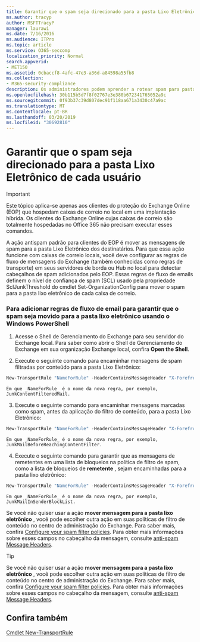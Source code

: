 ```yaml
---
title: Garantir que o spam seja direcionado para a pasta Lixo Eletrônico de cada usuário
ms.author: tracyp
author: MSFTTracyP
manager: laurawi
ms.date: 7/16/2016
ms.audience: ITPro
ms.topic: article
ms.service: O365-seccomp
localization_priority: Normal
search.appverid:
- MET150
ms.assetid: 0cbaccf8-4afc-47e3-a36d-a84598a55fb8
ms.collection:
- M365-security-compliance
description: Os administradores podem aprender a rotear spam para pastas de lixo eletrônico do usuário no Exchange Online Protection.
ms.openlocfilehash: 30b115b5d7f8f02767e3e380b672341765052a9c
ms.sourcegitcommit: 0f93b37c39d807dec91f118aa671a3430c47a9ac
ms.translationtype: MT
ms.contentlocale: pt-BR
ms.lasthandoff: 03/20/2019
ms.locfileid: "30692810"
---
```

# <a name="ensure-that-spam-is-routed-to-each-users-junk-email-folder"></a>Garantir que o spam seja direcionado para a pasta Lixo Eletrônico de cada usuário

> [!IMPORTANT]
> Este tópico aplica-se apenas aos clientes do proteção do Exchange Online (EOP) que hospedam caixas de correio no local em uma implantação híbrida. Os clientes do Exchange Online cujas caixas de correio são totalmente hospedadas no Office 365 não precisam executar esses comandos. 
  
A ação antispam padrão para clientes do EOP é mover as mensagens de spam para a pasta Lixo Eletrônico dos destinatários. Para que essa ação funcione com caixas de correio locais, você deve configurar as regras de fluxo de mensagens do Exchange (também conhecidas como regras de transporte) em seus servidores de borda ou Hub no local para detectar cabeçalhos de spam adicionados pelo EOP. Essas regras de fluxo de emails definem o nível de confiança de spam (SCL) usado pela propriedade SclJunkThreshold do cmdlet Set-OrganizationConfig para mover o spam para a pasta lixo eletrônico de cada caixa de correio. 
  
### <a name="to-add-mail-flow-rules-to-ensure-spam-is-moved-to-the-junk-email-folder-by-using-windows-powershell"></a>Para adicionar regras de fluxo de email para garantir que o spam seja movido para a pasta lixo eletrônico usando o Windows PowerShell

1. Acesse o Shell de Gerenciamento do Exchange para seu servidor do Exchange local. Para saber como abrir o Shell de Gerenciamento do Exchange em sua organização Exchange local, confira **Open the Shell**.
    
2. Execute o seguinte comando para encaminhar mensagens de spam filtradas por conteúdo para a pasta Lixo Eletrônico:
    
  ```Powershell
  New-TransportRule "NameForRule" -HeaderContainsMessageHeader "X-Forefront-Antispam-Report" -HeaderContainsWords "SFV:SPM" -SetSCL 6
  ```

    Em que _NameForRule_ é o nome da nova regra, por exemplo, JunkContentFilteredMail. 
    
3. Execute o seguinte comando para encaminhar mensagens marcadas como spam, antes da aplicação do filtro de conteúdo, para a pasta Lixo Eletrônico:
    
  ```Powershell
  New-TransportRule "NameForRule" -HeaderContainsMessageHeader "X-Forefront-Antispam-Report" -HeaderContainsWords "SFV:SKS" -SetSCL 6
  ```

    Em que _NameForRule_ é o nome da nova regra, por exemplo, JunkMailBeforeReachingContentFilter. 
    
4. Execute o seguinte comando para garantir que as mensagens de remetentes em uma lista de bloqueios na política de filtro de spam, como a lista de bloqueios de **remetente** , sejam encaminhadas para a pasta lixo eletrônico: 
    
  ```Powershell
  New-TransportRule "NameForRule" -HeaderContainsMessageHeader "X-Forefront-Antispam-Report" -HeaderContainsWords "SFV:SKB" -SetSCL 6
  ```

    Em que _NameForRule_ é o nome da nova regra, por exemplo, JunkMailInSenderBlockList. 
    
Se você não quiser usar a ação **mover mensagem para a pasta lixo eletrônico** , você pode escolher outra ação em suas políticas de filtro de conteúdo no centro de administração do Exchange. Para saber mais, confira [Configure your spam filter policies](configure-your-spam-filter-policies.md). Para obter mais informações sobre esses campos no cabeçalho da mensagem, consulte [anti-spam Message Headers](anti-spam-message-headers.md).
  

> [!TIP]
> Se você não quiser usar a ação **mover mensagem para a pasta lixo eletrônico** , você pode escolher outra ação em suas políticas de filtro de conteúdo no centro de administração do Exchange. Para saber mais, confira [Configure your spam filter policies](configure-your-spam-filter-policies.md). Para obter mais informações sobre esses campos no cabeçalho da mensagem, consulte [anti-spam Message Headers](anti-spam-message-headers.md).
> 
## <a name="see-also"></a>Confira também

[Cmdlet New-TransportRule](https://technet.microsoft.com/library/bb125138%28v=exchg.160%29.aspx)

